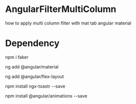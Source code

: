 # AngularFilterMultiColumn
how to apply multi column filter with mat tab angular material

# Dependency 
npm i faker  

ng add @angular/material  

ng add @angular/flex-layout  

npm install ngx-toastr --save

npm install @angular/animations --save




